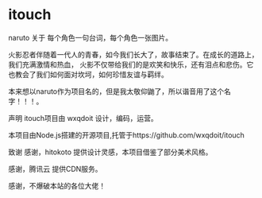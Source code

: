 # itouch
naruto
关于
每个角色一句台词，每个角色一张图片。

火影忍者伴随着一代人的青春，如今我们长大了，故事结束了。在成长的道路上，我们充满激情和热血， 火影不仅带给我们的是欢笑和快乐，还有泪点和悲伤。它也教会了我们如何面对坎坷，如何珍惜友谊与羁绊。

本来想以naruto作为项目名的，但是我太敬仰鼬了，所以谐音用了这个名字！！！。

声明
itouch项目由 wxqdoit 设计，编码，运营。

本项目由Node.js搭建的开源项目,托管于https://github.com/wxqdoit/itouch

致谢
感谢，hitokoto 提供设计灵感，本项目借鉴了部分美术风格。

感谢，腾讯云 提供CDN服务。

感谢，不爆破本站的各位大佬！
